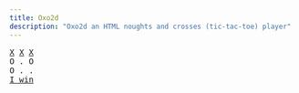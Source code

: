 ```yaml
---
title: Oxo2d 
description: "Oxo2d an HTML noughts and crosses (tic-tac-toe) player"
---
```


<pre class="oxo2d">
<u>X</u> <u>X</u> <u>X</u>
O . O
O . .
<a href="../">I win</a>
</pre>
